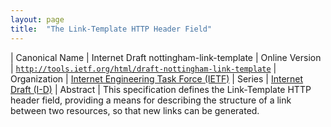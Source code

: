 ```yaml
---
layout: page
title:  "The Link-Template HTTP Header Field"
---
```


| Canonical Name | Internet Draft nottingham-link-template
| Online Version | [`http://tools.ietf.org/html/draft-nottingham-link-template`](http://tools.ietf.org/html/draft-nottingham-link-template)
| Organization | [Internet Engineering Task Force (IETF)](..)
| Series | [Internet Draft (I-D)](..)
| Abstract | This specification defines the Link-Template HTTP header field, providing a means for describing the structure of a link between two resources, so that new links can be generated.